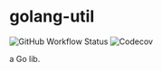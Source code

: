 # golang-util #

![GitHub Workflow Status](https://img.shields.io/github/workflow/status/yixy/golang-util/Go)
![Codecov](https://img.shields.io/codecov/c/github/yixy/golang-util)

a Go lib.